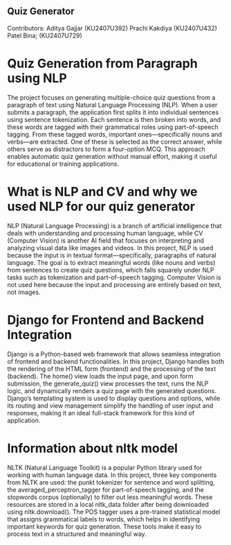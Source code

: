 ## Quiz Generator 

Contributors:
Aditya Gajjar (KU2407U392)
Prachi Kakdiya (KU2407U432)
Patel Bina; (KU2407U729)

# Quiz Generation from Paragraph using NLP
The project focuses on generating multiple-choice quiz questions from a paragraph of text using Natural Language Processing (NLP). When a user submits a paragraph, the application first splits it into individual sentences using sentence tokenization. Each sentence is then broken into words, and these words are tagged with their grammatical roles using part-of-speech tagging. From these tagged words, important ones—specifically nouns and verbs—are extracted. One of these is selected as the correct answer, while others serve as distractors to form a four-option MCQ. This approach enables automatic quiz generation without manual effort, making it useful for educational or training applications.

# What is NLP and CV and why we used NLP for our quiz generator
NLP (Natural Language Processing) is a branch of artificial intelligence that deals with understanding and processing human language, while CV (Computer Vision) is another AI field that focuses on interpreting and analyzing visual data like images and videos. In this project, NLP is used because the input is in textual format—specifically, paragraphs of natural language. The goal is to extract meaningful words (like nouns and verbs) from sentences to create quiz questions, which falls squarely under NLP tasks such as tokenization and part-of-speech tagging. Computer Vision is not used here because the input and processing are entirely based on text, not images.

# Django for Frontend and Backend Integration
Django is a Python-based web framework that allows seamless integration of frontend and backend functionalities. In this project, Django handles both the rendering of the HTML form (frontend) and the processing of the text (backend). The home() view loads the input page, and upon form submission, the generate_quiz() view processes the text, runs the NLP logic, and dynamically renders a quiz page with the generated questions. Django’s templating system is used to display questions and options, while its routing and view management simplify the handling of user input and responses, making it an ideal full-stack framework for this kind of application.

# Information about nltk model
NLTK (Natural Language Toolkit) is a popular Python library used for working with human language data. In this project, three key components from NLTK are used: the punkt tokenizer for sentence and word splitting, the averaged_perceptron_tagger for part-of-speech tagging, and the stopwords corpus (optionally) to filter out less meaningful words. These resources are stored in a local nltk_data folder after being downloaded using nltk.download(). The POS tagger uses a pre-trained statistical model that assigns grammatical labels to words, which helps in identifying important keywords for quiz generation. These tools make it easy to process text in a structured and meaningful way.
